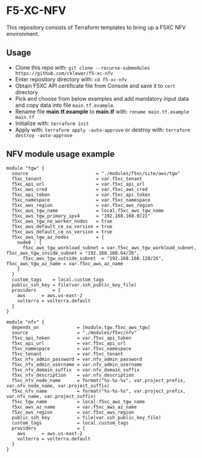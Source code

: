 # F5-XC-NFV
This repository consists of Terraform templates to bring up a F5XC NFV environment.

## Usage

- Clone this repo with: `git clone --recurse-submodules https://github.com/cklewar/f5-xc-nfv`
- Enter repository directory with: `cd f5-xc-nfv`
- Obtain F5XC API certificate file from Console and save it to `cert` directory
- Pick and choose from below examples and add mandatory input data and copy data into file `main.tf.example`.
- Rename file __main.tf.example__ to __main.tf__ with: `rename main.tf.example main.tf`
- Initialize with: `terraform init`
- Apply with: `terraform apply -auto-approve` or destroy with: `terraform destroy -auto-approve`

## NFV module usage example

````hcl
module "tgw" {
  source                         = "./modules/f5xc/site/aws/tgw"
  f5xc_tenant                    = var.f5xc_tenant
  f5xc_api_url                   = var.f5xc_api_url
  f5xc_aws_cred                  = var.f5xc_aws_cred
  f5xc_api_token                 = var.f5xc_api_token
  f5xc_namespace                 = var.f5xc_namespace
  f5xc_aws_region                = var.f5xc_aws_region
  f5xc_aws_tgw_name              = local.f5xc_aws_tgw_name
  f5xc_aws_tgw_primary_ipv4      = "192.168.168.0/21"
  f5xc_aws_tgw_no_worker_nodes   = true
  f5xc_aws_default_ce_sw_version = true
  f5xc_aws_default_ce_os_version = true
  f5xc_aws_tgw_az_nodes          = {
    node0 : {
      f5xc_aws_tgw_workload_subnet = var.f5xc_aws_tgw_workload_subnet, f5xc_aws_tgw_inside_subnet = "192.168.168.64/26",
      f5xc_aws_tgw_outside_subnet  = "192.168.168.128/26", f5xc_aws_tgw_az_name = var.f5xc_aws_az_name
    }
  }
  custom_tags    = local.custom_tags
  public_ssh_key = file(var.ssh_public_key_file)
  providers      = {
    aws      = aws.us-east-2
    volterra = volterra.default
  }
}

module "nfv" {
  depends_on              = [module.tgw.f5xc_aws_tgw]
  source                  = "./modules/f5xc/nfv"
  f5xc_api_token          = var.f5xc_api_token
  f5xc_api_url            = var.f5xc_api_url
  f5xc_namespace          = var.f5xc_namespace
  f5xc_tenant             = var.f5xc_tenant
  f5xc_nfv_admin_password = var.nfv_admin_password
  f5xc_nfv_admin_username = var.nfv_admin_username
  f5xc_nfv_domain_suffix  = var.nfv_domain_suffix
  f5xc_nfv_description    = var.nfv_description
  f5xc_nfv_node_name      = format("%s-%s-%s", var.project_prefix, var.nfv_node_name, var.project_suffix)
  f5xc_nfv_name           = format("%s-%s-%s", var.project_prefix, var.nfv_name, var.project_suffix)
  f5xc_tgw_name           = local.f5xc_aws_tgw_name
  f5xc_aws_az_name        = var.f5xc_aws_az_name
  f5xc_aws_region         = var.f5xc_aws_region
  public_ssh_key          = file(var.ssh_public_key_file)
  custom_tags             = local.custom_tags
  providers               = {
    aws      = aws.us-east-2
    volterra = volterra.default
  }
}
````
